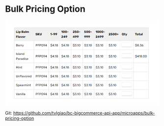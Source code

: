 # Bulk Pricing Option

![bulk pricing option](img/bulk-price-option.png)

Git: https://github.com/tvlgiao/bc-bigcommerce-api-app/microapps/bulk-pricing-option


